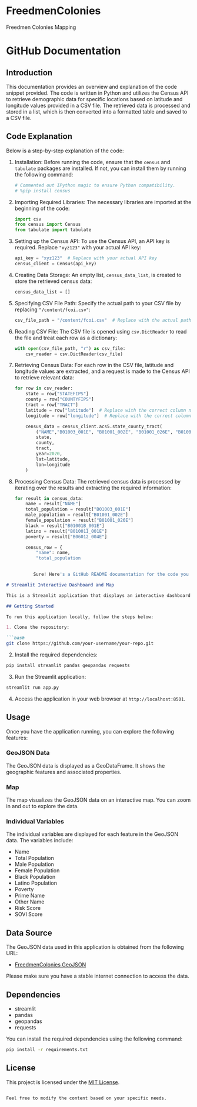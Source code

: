# FreedmenColonies
Freedmen Colonies Mapping
# GitHub Documentation

## Introduction
This documentation provides an overview and explanation of the code snippet provided. The code is written in Python and utilizes the Census API to retrieve demographic data for specific locations based on latitude and longitude values provided in a CSV file. The retrieved data is processed and stored in a list, which is then converted into a formatted table and saved to a CSV file.

## Code Explanation
Below is a step-by-step explanation of the code:

1. Installation:
   Before running the code, ensure that the `census` and `tabulate` packages are installed. If not, you can install them by running the following command:
   ```python
   # Commented out IPython magic to ensure Python compatibility.
   # %pip install census
   ```

2. Importing Required Libraries:
   The necessary libraries are imported at the beginning of the code:
   ```python
   import csv
   from census import Census
   from tabulate import tabulate
   ```

3. Setting up the Census API:
   To use the Census API, an API key is required. Replace `"xyz123"` with your actual API key:
   ```python
   api_key = "xyz123"  # Replace with your actual API key
   census_client = Census(api_key)
   ```

4. Creating Data Storage:
   An empty list, `census_data_list`, is created to store the retrieved census data:
   ```python
   census_data_list = []
   ```

5. Specifying CSV File Path:
   Specify the actual path to your CSV file by replacing `"/content/fcoi.csv"`:
   ```python
   csv_file_path = "/content/fcoi.csv"  # Replace with the actual path to your CSV file
   ```

6. Reading CSV File:
   The CSV file is opened using `csv.DictReader` to read the file and treat each row as a dictionary:
   ```python
   with open(csv_file_path, "r") as csv_file:
       csv_reader = csv.DictReader(csv_file)
   ```

7. Retrieving Census Data:
   For each row in the CSV file, latitude and longitude values are extracted, and a request is made to the Census API to retrieve relevant data:
   ```python
   for row in csv_reader:
       state = row["STATEFIPS"]
       county = row["COUNTYFIPS"]
       tract = row["TRACT"]
       latitude = row["latitude"]  # Replace with the correct column name for latitude
       longitude = row["longitude"]  # Replace with the correct column name for longitude

       census_data = census_client.acs5.state_county_tract(
           ("NAME","B01003_001E", "B01001_002E", "B01001_026E", "B01001B_001E", "B01001I_001E", "B06012_004E"),
           state,
           county,
           tract,
           year=2020,
           lat=latitude,
           lon=longitude
       )
   ```

8. Processing Census Data:
   The retrieved census data is processed by iterating over the results and extracting the required information:
   ```python
   for result in census_data:
       name = result["NAME"]
       total_population = result["B01003_001E"]
       male_population = result["B01001_002E"]
       female_population = result["B01001_026E"]
       black = result["B01001B_001E"]
       latino = result["B01001I_001E"]
       poverty = result["B06012_004E"]

       census_row = {
           "name": name,
           "total_population

          
          Sure! Here's a GitHub README documentation for the code you provided:

```markdown
# Streamlit Interactive Dashboard and Map

This is a Streamlit application that displays an interactive dashboard and map based on GeoJSON data.

## Getting Started

To run this application locally, follow the steps below:

1. Clone the repository:

```bash
git clone https://github.com/your-username/your-repo.git
```

2. Install the required dependencies:

```bash
pip install streamlit pandas geopandas requests
```

3. Run the Streamlit application:

```bash
streamlit run app.py
```

4. Access the application in your web browser at `http://localhost:8501`.

## Usage

Once you have the application running, you can explore the following features:

### GeoJSON Data

The GeoJSON data is displayed as a GeoDataFrame. It shows the geographic features and associated properties.

### Map

The map visualizes the GeoJSON data on an interactive map. You can zoom in and out to explore the data.

### Individual Variables

The individual variables are displayed for each feature in the GeoJSON data. The variables include:

- Name
- Total Population
- Male Population
- Female Population
- Black Population
- Latino Population
- Poverty
- Prime Name
- Other Name
- Risk Score
- SOVI Score

## Data Source

The GeoJSON data used in this application is obtained from the following URL:

- [FreedmenColonies GeoJSON](https://raw.githubusercontent.com/ChisholmLegacyProject/FreedmenColonies/main/FC.geojson)

Please make sure you have a stable internet connection to access the data.

## Dependencies

- streamlit
- pandas
- geopandas
- requests

You can install the required dependencies using the following command:

```bash
pip install -r requirements.txt
```

## License

This project is licensed under the [MIT License](LICENSE).
```

Feel free to modify the content based on your specific needs.
